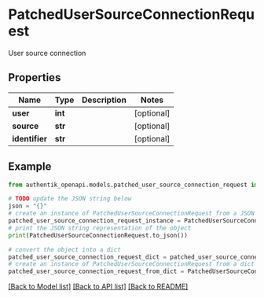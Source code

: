 # PatchedUserSourceConnectionRequest

User source connection

## Properties

Name | Type | Description | Notes
------------ | ------------- | ------------- | -------------
**user** | **int** |  | [optional] 
**source** | **str** |  | [optional] 
**identifier** | **str** |  | [optional] 

## Example

```python
from authentik_openapi.models.patched_user_source_connection_request import PatchedUserSourceConnectionRequest

# TODO update the JSON string below
json = "{}"
# create an instance of PatchedUserSourceConnectionRequest from a JSON string
patched_user_source_connection_request_instance = PatchedUserSourceConnectionRequest.from_json(json)
# print the JSON string representation of the object
print(PatchedUserSourceConnectionRequest.to_json())

# convert the object into a dict
patched_user_source_connection_request_dict = patched_user_source_connection_request_instance.to_dict()
# create an instance of PatchedUserSourceConnectionRequest from a dict
patched_user_source_connection_request_from_dict = PatchedUserSourceConnectionRequest.from_dict(patched_user_source_connection_request_dict)
```
[[Back to Model list]](../README.md#documentation-for-models) [[Back to API list]](../README.md#documentation-for-api-endpoints) [[Back to README]](../README.md)


